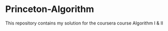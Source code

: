 # Princeton-Algorithm
This repository contains my solution for the coursera course Algorithm I &amp; II
